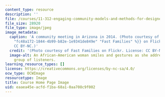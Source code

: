 ```yaml
---
content_type: resource
description: ''
file: /courses/11-312-engaging-community-models-and-methods-for-designers-and-planners-spring-2020/eaaea45eacfdf1ba68a10aa708c9f002_11-312s20.jpg
file_size: 28920
file_type: image/jpeg
image_metadata:
  caption: 'A community meeting in Arizona in 2014. (Photo courtesy of {{% resource_link
    "fc48a172-1844-4b99-b82e-1e9341de849e" "Fast Families" %}} on Flickr. License:
    CC BY-NC.)'
  credit: '(Photo courtesy of Fast Families on Flickr. License: CC BY-NC.)'
  image-alt: An African-American woman smiles and gestures as she addresses a diverse
    group of listeners.
learning_resource_types: []
license: https://creativecommons.org/licenses/by-nc-sa/4.0/
ocw_type: OCWImage
resourcetype: Image
title: Course Home Page Image
uid: eaaea45e-acfd-f1ba-68a1-0aa708c9f002
---
```

